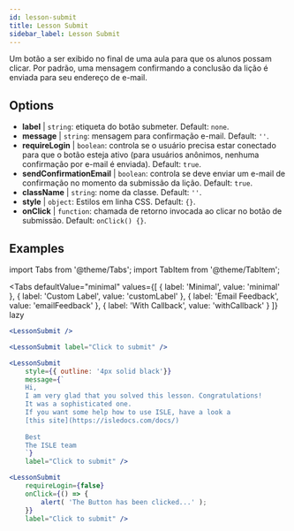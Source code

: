 ```yaml
---
id: lesson-submit 
title: Lesson Submit
sidebar_label: Lesson Submit
---
```


Um botão a ser exibido no final de uma aula para que os alunos possam clicar. Por padrão, uma mensagem confirmando a conclusão da lição é enviada para seu endereço de e-mail.

## Options

* __label__ | `string`: etiqueta do botão submeter. Default: `none`.
* __message__ | `string`: mensagem para confirmação e-mail. Default: `''`.
* __requireLogin__ | `boolean`: controla se o usuário precisa estar conectado para que o botão esteja ativo (para usuários anônimos, nenhuma confirmação por e-mail é enviada). Default: `true`.
* __sendConfirmationEmail__ | `boolean`: controla se deve enviar um e-mail de confirmação no momento da submissão da lição. Default: `true`.
* __className__ | `string`: nome da classe. Default: `''`.
* __style__ | `object`: Estilos em linha CSS. Default: `{}`.
* __onClick__ | `function`: chamada de retorno invocada ao clicar no botão de submissão. Default: `onClick() {}`.


## Examples

import Tabs from '@theme/Tabs';
import TabItem from '@theme/TabItem';

<Tabs
    defaultValue="minimal"
    values={[
        { label: 'Minimal', value: 'minimal' },
        { label: 'Custom Label', value: 'customLabel' },
        { label: 'Email Feedback', value: 'emailFeedback' },
        { label: 'With Callback', value: 'withCallback' }
    ]}
    lazy
>
<TabItem value="minimal">

```jsx live
<LessonSubmit />
```

</TabItem>

<TabItem value="customLabel">

```jsx live
<LessonSubmit label="Click to submit" />
```

</TabItem>

<TabItem value="withEmail">

```jsx live
<LessonSubmit 
    style={{ outline: '4px solid black'}}
    message={`
    Hi,
    I am very glad that you solved this lesson. Congratulations! 
    It was a sophisticated one.
    If you want some help how to use ISLE, have a look a 
    [this site](https://isledocs.com/docs/)
    
    Best
    The ISLE team
    `}
    label="Click to submit" />
```
</TabItem>

<TabItem value="withCallback">

```jsx live
<LessonSubmit 
    requireLogin={false}
    onClick={() => {
        alert( 'The Button has been clicked...' );
    }}
    label="Click to submit" />
```
</TabItem>

</Tabs>
